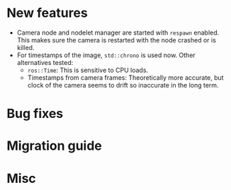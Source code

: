 # New features

* Camera node and nodelet manager are started with `respawn` enabled. This makes sure the camera is restarted with the node crashed or is killed.
* For timestamps of the image, `std::chrono` is used now. Other alternatives tested:
  * `ros::Time`: This is sensitive to CPU loads.
  * Timestamps from camera frames: Theoretically more accurate, but clock of the camera seems to drift so inaccurate in the long term.

# Bug fixes

# Migration guide

# Misc
